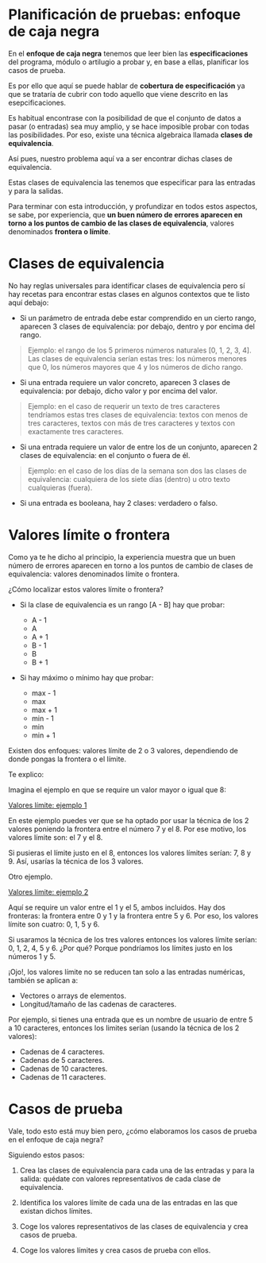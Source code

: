 # Planificación de pruebas: enfoque de caja negra
En el **enfoque de caja negra** tenemos que leer bien las **especificaciones** del programa, módulo o artilugio a probar y, en base a ellas, planificar los casos de prueba.

Es por ello que aquí se puede hablar de **cobertura de especificación** ya que se trataría de cubrir con todo aquello que viene descrito en las esepcificaciones.

Es habitual encontrase con la posibilidad de que el conjunto de datos a pasar (o entradas) sea muy amplio, y se hace imposible probar con todas las posibilidades. Por eso, existe una técnica algebraica llamada **clases de equivalencia**.

Así pues, nuestro problema aquí va a ser encontrar dichas clases de equivalencia.

Estas clases de equivalencia las tenemos que especificar para las entradas y para la salidas.

Para terminar con esta introducción, y profundizar en todos estos aspectos, se sabe, por experiencia, que **un buen número de errores aparecen en torno a los puntos de cambio de las clases de equivalencia**, valores denominados **frontera o límite**.

# Clases de equivalencia
No hay reglas universales para identificar clases de equivalencia pero sí hay recetas para encontrar estas clases en algunos contextos que te listo aquí debajo:

- Si un parámetro de entrada debe estar comprendido en un cierto rango, aparecen 3 clases de equivalencia: por debajo, dentro y por encima del rango.

> Ejemplo: el rango de los 5 primeros números naturales [0, 1, 2, 3, 4]. Las clases de equivalencia serían estas tres: los números menores que 0, los números mayores que 4 y los números de dicho rango. 

- Si una entrada requiere un valor concreto, aparecen 3 clases de equivalencia: por debajo, dicho valor y por encima del valor.

> Ejemplo: en el caso de requerir un texto de tres caracteres tendríamos estas tres clases de equivalencia: textos con menos de tres caracteres, textos con más de tres caracteres y textos con exactamente tres caracteres.

- Si una entrada requiere un valor de entre los de un conjunto, aparecen 2 clases de equivalencia: en el conjunto o fuera de él.

> Ejemplo: en el caso de los días de la semana son dos las clases de equivalencia: cualquiera de los siete días (dentro) u otro texto cualquieras (fuera).

- Si una entrada es booleana, hay 2 clases: verdadero o falso.

# Valores límite o frontera
Como ya te he dicho al principio, la experiencia muestra que un buen número de errores aparecen en torno a los puntos de cambio de clases de equivalencia: valores denominados límite o frontera.

¿Cómo localizar estos valores límite o frontera?

- Si la clase de equivalencia es un rango [A - B] hay que probar:
  - A - 1
  - A
  - A + 1
  - B - 1
  - B
  - B + 1

- Si hay máximo o mínimo hay que probar:
  - max - 1
  - max
  - max + 1
  - min - 1
  - min
  - min + 1
  
Existen dos enfoques: valores límite de 2 o 3 valores, dependiendo de donde pongas la frontera o el límite.

Te explico:

Imagina el ejemplo en que se require un valor mayor o igual que 8:

[Valores límite: ejemplo 1](./img/valores_limite_1.png)

En este ejemplo puedes ver que se ha optado por usar la técnica de los 2 valores poniendo la frontera entre el número 7 y el 8. Por ese motivo, los valores límite son: el 7 y el 8.

Si pusieras el límite justo en el 8, entonces los valores límites serían: 7, 8 y 9. Así, usarías la técnica de los 3 valores.

Otro ejemplo.

[Valores límite: ejemplo 2](./img/valores_limite_2.png)

Aquí se require un valor entre el 1 y el 5, ambos incluidos. Hay dos fronteras: la frontera entre 0 y 1 y la frontera entre 5 y 6. Por eso, los valores límite son cuatro: 0, 1, 5 y 6.

Si usaramos la técnica de los tres valores entonces los valores límite serían: 0, 1, 2, 4, 5 y 6. ¿Por qué? Porque pondríamos los límites justo en los números 1 y 5.

¡Ojo!, los valores límite no se reducen tan solo a las entradas numéricas, también se aplican a:

- Vectores o arrays de elementos.
- Longitud/tamaño de las cadenas de caracteres.

Por ejemplo, si tienes una entrada que es un nombre de usuario de entre 5 a 10 caracteres, entonces los limites serían (usando la técnica de los 2 valores):

- Cadenas de 4 caracteres.
- Cadenas de 5 caracteres.
- Cadenas de 10 caracteres.
- Cadenas de 11 caracteres.

# Casos de prueba
Vale, todo esto está muy bien pero, ¿cómo elaboramos los casos de prueba en el enfoque de caja negra?

Siguiendo estos pasos:

1. Crea las clases de equivalencia para cada una de las entradas y para la salida: quédate con valores representativos de cada clase de equivalencia.

2. Identifica los valores límite de cada una de las entradas en las que existan dichos límites.

3. Coge los valores representativos de las clases de equivalencia y crea casos de prueba.

4. Coge los valores límites y crea casos de prueba con ellos.
